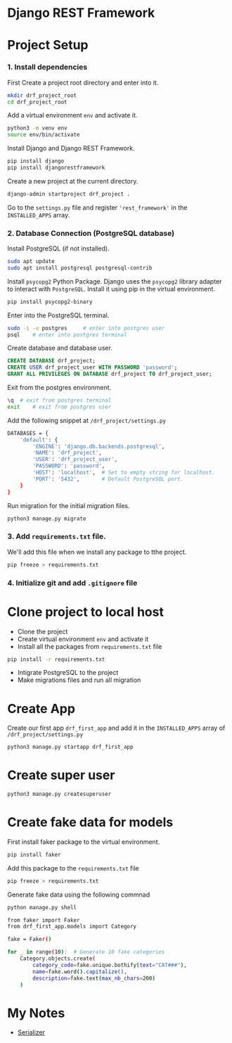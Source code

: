 # Django REST Framework 

# Project Setup

### 1. Install dependencies
First Create a project root directory and enter into it. 
```bash
mkdir drf_project_root
cd drf_project_root
```
Add a virtual environment `env` and activate it.
```bash
python3 -m venv env
source env/bin/activate
```
Install Django and Django REST Framework.
```bash
pip install django
pip install djangorestframework
```
Create a new project at the current directory.
```bash
django-admin startproject drf_project .
```
Go to the `settings.py` file and register `'rest_framework'` in the `INSTALLED_APPS` array.

### 2. Database Connection (PostgreSQL database)
Install PostgreSQL (if not installed).
```bash
sudo apt update
sudo apt install postgresql postgresql-contrib
```
Install `psycopg2` Python Package. Django uses the `psycopg2` library adapter to interact with `PostgreSQL`. Install it using pip in the virtual environment.
```bash
pip install psycopg2-binary
```
Enter into the PostgreSQL terminal.
```bash
sudo -i -u postgres     # enter into postgres user
psql    # enter into postgres terminal
```
Create database and database user.
```sql
CREATE DATABASE drf_project;
CREATE USER drf_project_user WITH PASSWORD 'password';
GRANT ALL PRIVILEGES ON DATABASE drf_project TO drf_project_user;
``` 
Exit from the postgres environment.
```bash
\q  # exit from postgres terminal
exit    # exit from postgres user
```
Add the following snippet at `/drf_project/settings.py`
```bash
DATABASES = {
    'default': {
        'ENGINE': 'django.db.backends.postgresql',
        'NAME': 'drf_project',
        'USER': 'drf_project_user',
        'PASSWORD': 'password',
        'HOST': 'localhost',  # Set to empty string for localhost.
        'PORT': '5432',       # Default PostgreSQL port.
    }
}
```

Run migration for the initial migration files.
```bash
python3 manage.py migrate
```

### 3. Add `requirements.txt` file. 
We'll add this file when we install any package to tthe project.
```bash
pip freeze > requirements.txt
```

### 4. Initialize git and add `.gitignore` file

# Clone project to local host
- Clone the project
- Create virtual environment `env` and activate it
- Install all the packages from `requirements.txt` file 
```bash
pip install -r requirements.txt
```
- Intigrate PostgreSQL to the project
- Make migrations files and run all migration

# Create App
Create our first app `drf_first_app` and add it in the `INSTALLED_APPS` array of `/drf_project/settings.py`
```bash
python3 manage.py startapp drf_first_app
```

# Create super user
```bash
python3 manage.py createsuperuser
```
# Create fake data for models
First install faker package to the virtual environment.
```bash
pip install faker
```
Add this package to the `requirements.txt` file
```bash
pip freeze > requirements.txt
```
Generate fake data using the following commnad
```bash
python manage.py shell

from faker import Faker
from drf_first_app.models import Category

fake = Faker()

for _ in range(10):  # Generate 10 fake categories
    Category.objects.create(
        category_code=fake.unique.bothify(text="CAT###"),
        name=fake.word().capitalize(),
        description=fake.text(max_nb_chars=200)
    )

```
# My Notes
- [Serializer](/Notes/1.%20Serializer.md)
